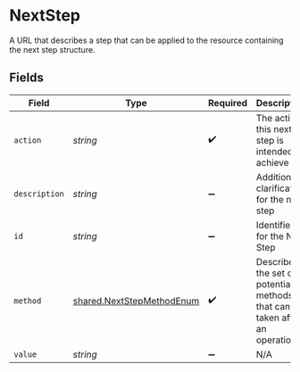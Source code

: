 # NextStep

A URL that describes a step that can be applied to the resource containing the next step structure.


## Fields

| Field                                                                        | Type                                                                         | Required                                                                     | Description                                                                  | Example                                                                      |
| ---------------------------------------------------------------------------- | ---------------------------------------------------------------------------- | ---------------------------------------------------------------------------- | ---------------------------------------------------------------------------- | ---------------------------------------------------------------------------- |
| `action`                                                                     | *string*                                                                     | :heavy_check_mark:                                                           | The action this next step is intended to achieve                             | cancel                                                                       |
| `description`                                                                | *string*                                                                     | :heavy_minus_sign:                                                           | Additional clarification for the next step                                   | remove offer from the order                                                  |
| `id`                                                                         | *string*                                                                     | :heavy_minus_sign:                                                           | Identifier for the Next Step                                                 | 2                                                                            |
| `method`                                                                     | [shared.NextStepMethodEnum](../../models/shared/nextstepmethodenum.md)       | :heavy_check_mark:                                                           | Describes the set of potential methods that can be taken after an operation. |                                                                              |
| `value`                                                                      | *string*                                                                     | :heavy_minus_sign:                                                           | N/A                                                                          | www.resourcelocation.com                                                     |
